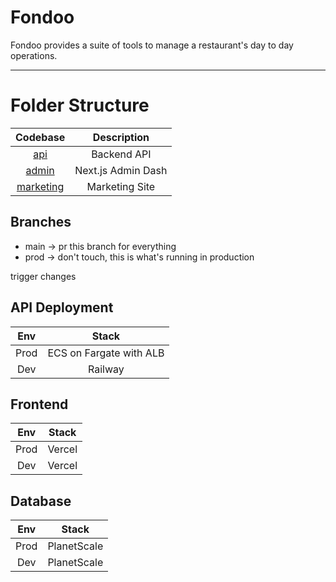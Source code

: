 # Fondoo

Fondoo provides a suite of tools to manage a restaurant's day to day operations.

---

# Folder Structure

|        Codebase        |    Description     |
| :--------------------: | :----------------: |
|       [api](api)       |    Backend API     |
|     [admin](admin)     | Next.js Admin Dash |
| [marketing](marketing) |   Marketing Site   |

## Branches

- main -> pr this branch for everything
- prod -> don't touch, this is what's running in production

trigger changes

## API Deployment

| Env  |          Stack          |
| :--: | :---------------------: |
| Prod | ECS on Fargate with ALB |
| Dev  |         Railway         |

## Frontend

| Env  | Stack  |
| :--: | :----: |
| Prod | Vercel |
| Dev  | Vercel |

## Database

| Env  |    Stack    |
| :--: | :---------: |
| Prod | PlanetScale |
| Dev  | PlanetScale |
